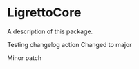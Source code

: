 # LigrettoCore

A description of this package.

Testing changelog action
Changed to major

Minor patch
